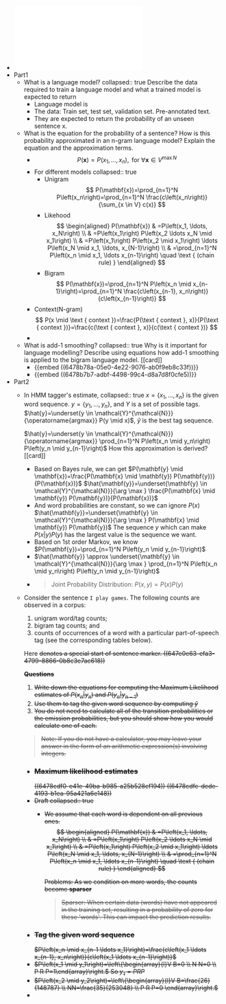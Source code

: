 - ![com6513.pdf](../assets/com6513_1685374358009_0.pdf)
- Part1
	- What is a language model? 
	  collapsed:: true
	  Describe the data required to train a language model
	  and what a trained model is expected to return
		- Language model is
		- The data: Train set, test set, validation set. Pre-annotated text.
		- They are expected to return the probability of an unseen sentence x.
	- What is the equation for the probability of a sentence?
	  How is this probability approximated in an n-gram language model?
	  Explain the equation and the approximation terms.
		- $$
		  P(\mathbf{x})=P\left(x_1, \ldots, x_n\right), \text { for } \forall \mathbf{x} \in V^{\max N}
		  $$
		- For different models
		  collapsed:: true
			- Unigram
			  $$
			  P(\mathbf{x})=\prod_{n=1}^N P\left(x_n\right)=\prod_{n=1}^N \frac{c\left(x_n\right)}{\sum_{x \in V} c(x)}
			  $$
			- Likehood
			  $$
			  \begin{aligned}
			  P(\mathbf{x}) & =P\left(x_1, \ldots, x_N\right) \\
			  & =P\left(x_1\right) P\left(x_2 \ldots x_N \mid x_1\right) \\
			  & =P\left(x_1\right) P\left(x_2 \mid x_1\right) \ldots P\left(x_N \mid x_1, \ldots, x_{N-1}\right) \\
			  & =\prod_{n=1}^N P\left(x_n \mid x_1, \ldots x_{n-1}\right) \quad \text { (chain rule) }
			  \end{aligned}
			  $$
			- Bigram
			  $$
			  P(\mathbf{x})=\prod_{n=1}^N P\left(x_n \mid x_{n-1}\right)=\prod_{n=1}^N \frac{c\left(x_{n-1}, x_n\right)}{c\left(x_{n-1}\right)}
			  $$
		- Context(N-gram)
		  $$
		  P(x \mid \text { context })=\frac{P(\text { context }, x)}{P(\text { context })}=\frac{c(\text { context }, x)}{c(\text { context })}
		  $$
		-
	- What is add-1 smoothing? 
	  collapsed:: true
	  Why is it important for language modelling? 
	  Describe using equations how add-1 smoothing is applied to the bigram language model. [[card]]
		- {{embed ((6478b78a-05e0-4e22-9076-ab0f9eb8c33f))}}
		- {{embed ((6478b7b7-adbf-4498-99c4-d8a7d8f0cfe5))}}
- Part2
	- In HMM tagger's estimate, 
	  collapsed:: true
	  $x=\left\{x_1, \ldots, x_n\right\}$ is the given word sequence.
	  $y=\left\{y_1, \ldots, y_n\right\}$, and $Y$ is a set of possible tags.
	  $\hat{y}=\underset{y \in \mathcal{Y}^{\mathcal{N}}}{\operatorname{argmax}} P(y \mid x)$, $\hat{y}$ is the best tag sequence.
	  
	  $\hat{y}=\underset{y \in \mathcal{Y}^{\mathcal{N}}}{\operatorname{argmax}} \prod_{n=1}^N P\left(x_n \mid y_n\right) P\left(y_n \mid y_{n-1}\right)$
	  How this approximation is derived? [[card]]
		- Based on Bayes rule, we can get
		  $P(\mathbf{y} \mid \mathbf{x})=\frac{P(\mathbf{x} \mid \mathbf{y}) P(\mathbf{y})}{P(\mathbf{x})}$
		  $\hat{\mathbf{y}}=\underset{\mathbf{y} \in \mathcal{Y}^{\mathcal{N}}}{\arg \max } \frac{P(\mathbf{x} \mid \mathbf{y}) P(\mathbf{y})}{P(\mathbf{x})}$
		- And word probabilities are constant, so we can ignore $P(x)$
		  $\hat{\mathbf{y}}=\underset{\mathbf{y} \in \mathcal{Y}^{\mathcal{N}}}{\arg \max } P(\mathbf{x} \mid \mathbf{y}) P(\mathbf{y})$
		  The sequence $y$  which can make $P(x|y)P(y)$ has the largest value is the sequence we want.
		- Based on 1st order Markov, we know
		  $P(\mathbf{y})=\prod_{n=1}^N P\left(y_n \mid y_{n-1}\right)$
		- $\hat{\mathbf{y}} \approx \underset{\mathbf{y} \in \mathcal{Y}^{\mathcal{N}}}{\arg \max } \prod_{n=1}^N P\left(x_n \mid y_n\right) P\left(y_n \mid y_{n-1}\right)$
		- > Joint Probability Distribution: $P(x,y) = P(x)P(y)$
	- Consider the sentence `I play games`. The following counts are observed in a corpus:
	  1. unigram word/tag counts; 
	  2. bigram tag counts; and
	  3. counts of occurrences of a word with a particular part-of-speech tag (see the corresponding tables below). 
	  
	  Here <s> denotes a special start of sentence marker.
	  ((647e0e63-efa3-4799-8866-0b8c3e7ac618))
	  
	  **Questions**
	  1. Write down the equations for computing the Maximum Likelihood estimates of $P(x_n|y_n)$ and $P(y_n|y_{n−1})$
	  2. Use them to tag the given word sequence by computing $\hat{y}$
	  3. You do not need to calculate all of the transition probabilities or the emission probabilities, but you should show how you would calculate one of each.
	  > Note: If you do not have a calculator, you may leave your answer in the form of an arithmetic expression(s) involving integers.
		- ### Maximum likelihood estimates
		  ((6478cdf0-e41e-49ba-b985-a25b528cf194))
		  ((6478cdfc-dede-4193-b1ea-95a421a6e148))
		- Draft
		  collapsed:: true
			- We assume that each word is dependent on all previous ones.
			  $$
			  \begin{aligned}
			  P(\mathbf{x}) & =P\left(x_1, \ldots, x_N\right) \\
			  & =P\left(x_1\right) P\left(x_2 \ldots x_N \mid x_1\right) \\
			  & =P\left(x_1\right) P\left(x_2 \mid x_1\right) \ldots P\left(x_N \mid x_1, \ldots, x_{N-1}\right) \\
			  & =\prod_{n=1}^N P\left(x_n \mid x_1, \ldots x_{n-1}\right) \quad \text { (chain rule) }
			  \end{aligned}
			  $$
			  
			  Problems: As we condition on more words, the counts become **sparser**
			  >  Sparser: When certain data (words) have not appeared in the training set, resulting in a probability of zero for these 'words'. This can impact the prediction results.
		- ### Tag the given word sequence
		  $P\left(x_n \mid x_{n-1 \ldots x_1}\right)=\frac{c\left(x_1 \ldots x_{n-1}, x_n\right)}{c\left(x_1 \ldots x_{n-1}\right)}$
		- $P\left(x_1 \mid y_1\right)=\left\{\begin{array}{l}V B=0 \\ N N=0 \\ P R P=1\end{array}\right.$
		  So $y_1 = PRP$
		- $P\left(x_2 \mid y_2\right)=\left\{\begin{array}{l}V B=\frac{26}{148787} \\ NN=\frac{35}{253048} \\ P R P=0 \end{array}\right.$
		-
